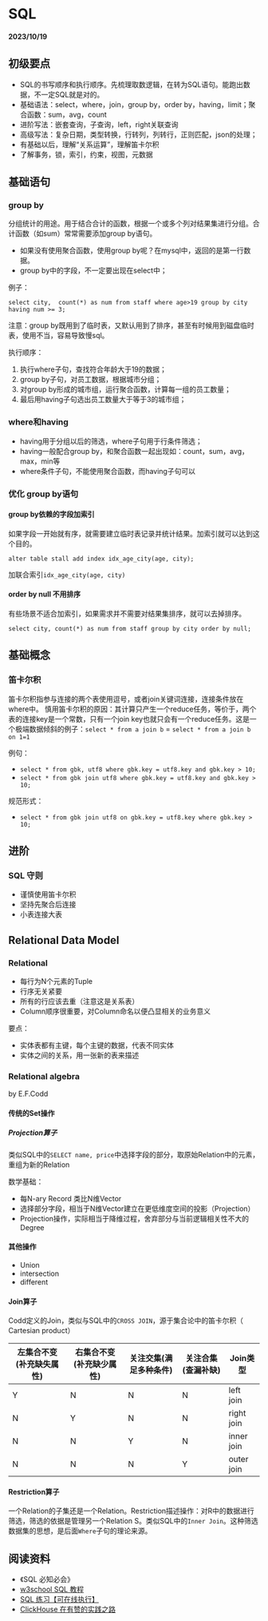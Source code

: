 # SQL

#### 2023/10/19

## 初级要点

- SQL的书写顺序和执行顺序。先梳理取数逻辑，在转为SQL语句。能跑出数据，不一定SQL就是对的。
- 基础语法：select，where，join，group by，order by，having，limit；聚合函数：sum，avg，count
- 进阶写法：嵌套查询，子查询，left，right关联查询
- 高级写法：复杂日期，类型转换，行转列，列转行，正则匹配，json的处理；
- 有基础以后，理解“关系运算”，理解笛卡尔积
- 了解事务，锁，索引，约束，视图，元数据

## 基础语句

### group by

分组统计的用途。用于结合合计的函数，根据一个或多个列对结果集进行分组。合计函数（如sum）常常需要添加group by语句。

- 如果没有使用聚合函数，使用group by呢？在mysql中，返回的是第一行数据。
- group by中的字段，不一定要出现在select中；

例子：

`select city,  count(*) as num from staff where age>19 group by city having num >= 3;`

注意：group by既用到了临时表，又默认用到了排序，甚至有时候用到磁盘临时表，使用不当，容易导致慢sql。

执行顺序：
1. 执行where子句，查找符合年龄大于19的数据；
2. group by子句，对员工数据，根据城市分组；
3. 对group by形成的城市组，运行聚合函数，计算每一组的员工数量；
4. 最后用having子句选出员工数量大于等于3的城市组；

### where和having

- having用于分组以后的筛选，where子句用于行条件筛选；
- having一般配合group by，和聚合函数一起出现如：count，sum，avg，max，min等
- where条件子句，不能使用聚合函数，而having子句可以

### 优化 group by语句

#### group by依赖的字段加索引

如果字段一开始就有序，就需要建立临时表记录并统计结果。加索引就可以达到这个目的。

`alter table stall add index idx_age_city(age, city);`

加联合索引`idx_age_city(age, city)`

#### order by null 不用排序

有些场景不适合加索引，如果需求并不需要对结果集排序，就可以去掉排序。

`select city, count(*) as num from staff group by city order by null;`

## 基础概念

### 笛卡尔积

笛卡尔积指参与连接的两个表使用逗号，或者join关键词连接，连接条件放在where中。
慎用笛卡尔积的原因：其计算只产生一个reduce任务，等价于，两个表的连接key是一个常数，只有一个join key也就只会有一个reduce任务。这是一个极端数据倾斜的例子：`select * from a join b` = `select * from a join b on 1=1 `

例句：
- `select * from gbk, utf8 where gbk.key = utf8.key and gbk.key > 10;`
- `select * from gbk join utf8 where gbk.key = utf8.key and gbk.key > 10;`

规范形式：
- `select * from gbk join utf8 on gbk.key = utf8.key where gbk.key > 10;`

## 进阶

### SQL 守则

- 谨慎使用笛卡尔积
- 坚持先聚合后连接
- 小表连接大表

## Relational Data Model

### Relational

- 每行为N个元素的Tuple
- 行序无关紧要
- 所有的行应该去重（注意这是关系表）
- Column顺序很重要，对Column命名以便凸显相关的业务意义

要点：
- 实体表都有主键，每个主键的数据，代表不同实体
- 实体之间的关系，用一张新的表来描述

### Relational algebra

by E.F.Codd

#### 传统的Set操作

##### Projection算子

类似SQL中的`SELECT name, price`中选择字段的部分，取原始Relation中的元素，重组为新的Relation

数学基础：
- 每N-ary Record 类比N维Vector
- 选择部分字段，相当于N维Vector建立在更低维度空间的投影（Projection）
- Projection操作，实际相当于降维过程，舍弃部分与当前逻辑相关性不大的Degree

#### 其他操作

- Union
- intersection
- different

#### Join算子

Codd定义的Join，类似与SQL中的`CROSS JOIN`，源于集合论中的笛卡尔积（ Cartesian product）

| 左集合不变(补充缺失属性) | 右集合不变(补充缺少属性) | 关注交集(满足多种条件) | 关注合集(查漏补缺) | Join类型 |
| ------------------------ | ------------------------ | ---------------------- | ------------------ | ---------- |
| Y                        | N                        | N                      | N                  | left join  |
| N                        | Y                        | N                      | N                  | right join |
| N                        | N                        | Y                      | N                  | inner join |
| N                        | N                        | N                      | Y                  | outer join |

#### Restriction算子

一个Relation的子集还是一个Relation。Restriction描述操作：对R中的数据进行筛选，筛选的依据是管理另一个Relation S。类似SQL中的`Inner Join`。这种筛选数据集的思想，是后面`Where`子句的理论来源。

## 阅读资料

- 《SQL 必知必会》
- [w3school SQL 教程](https://www.w3school.com.cn/sql/index.asp)
- [SQL 练习【可在线执行】](https://sqlzoo.net/wiki/SELECT_basics)
- [ClickHouse 在有赞的实践之路](https://tech.youzan.com/clickhouse-zai-you-zan-de-shi-jian-zhi-lu/)
               
